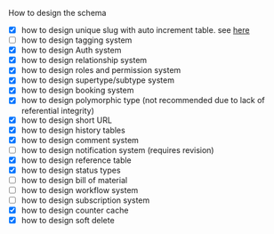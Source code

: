 How to design the schema

- [x] how to design unique slug with auto increment table. see [here](https://github.com/alextanhongpin/database-design/blob/master/slug.md#unique-slug-with-incrementing-counter)
- [ ] how to design tagging system
- [x] how to design Auth system
- [x] how to design relationship system
- [x] how to design roles and permission system
- [x] how to design supertype/subtype system
- [x] how to design booking system
- [x] how to design polymorphic type (not recommended due to lack of referential integrity)
- [x] how to design short URL
- [x] how to design history tables
- [x] how to design comment system
- [ ] how to design notification system (requires revision)
- [x] how to design reference table
- [x] how to design status types
- [ ] how to design bill of material
- [ ] how to design workflow system
- [ ] how to design subscription system
- [x] how to design counter cache
- [x] how to design soft delete
